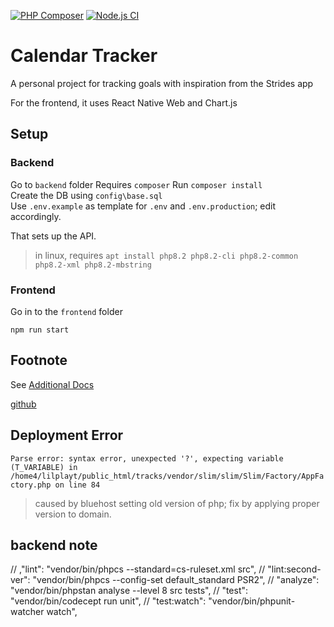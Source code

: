 [![PHP Composer](https://github.com/rayjlim/calendar_tracker/actions/workflows/php.yml/badge.svg)](https://github.com/rayjlim/calendar_tracker/actions/workflows/php.yml) 
[![Node.js CI](https://github.com/rayjlim/calendar_tracker/actions/workflows/node.js.yml/badge.svg)](https://github.com/rayjlim/calendar_tracker/actions/workflows/node.js.yml)
# Calendar Tracker

A personal project for tracking goals with inspiration from the Strides app

For the frontend, it uses React Native Web and Chart.js

## Setup

### Backend

Go to `backend` folder
Requires `composer`
Run `composer install`  
Create the DB using `config\base.sql`  
Use `.env.example` as template for `.env` and `.env.production`; edit accordingly.  

That sets up the API.

> in linux, requires `apt install php8.2 php8.2-cli php8.2-common php8.2-xml php8.2-mbstring`

### Frontend

Go in to the `frontend` folder

`npm run start`

## Footnote

See [Additional Docs](docs/index.md)

[github](https://github.com/rayjlim/calendar_tracker)  

## Deployment Error

`Parse error: syntax error, unexpected '?', expecting variable (T_VARIABLE) in /home4/lilplayt/public_html/tracks/vendor/slim/slim/Slim/Factory/AppFactory.php on line 84`
> caused by bluehost setting old version of php; fix by applying proper version to domain.

## backend note

// ,"lint": "vendor/bin/phpcs --standard=cs-ruleset.xml src",
// "lint:second-ver": "vendor/bin/phpcs --config-set default_standard PSR2",
// "analyze": "vendor/bin/phpstan analyse --level 8 src tests",
// "test": "vendor/bin/codecept run unit",
// "test:watch": "vendor/bin/phpunit-watcher watch",
